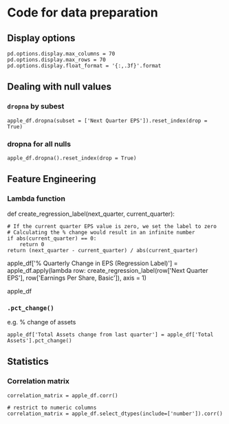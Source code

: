 # Code for data preparation

## Display options

```
pd.options.display.max_columns = 70
pd.options.display.max_rows = 70
pd.options.display.float_format = '{:,.3f}'.format
```

## Dealing with null values

### ```dropna``` by subest 
```
apple_df.dropna(subset = ['Next Quarter EPS']).reset_index(drop = True)
```

### dropna for all nulls
```
apple_df.dropna().reset_index(drop = True)
```


## Feature Engineering

### Lambda function 
def create_regression_label(next_quarter, current_quarter):

    # If the current quarter EPS value is zero, we set the label to zero
    # Calculating the % change would result in an infinite number
    if abs(current_quarter) == 0:
        return 0
    return (next_quarter - current_quarter) / abs(current_quarter)

apple_df['% Quarterly Change in EPS (Regression Label)'] =\
apple_df.apply(lambda row: create_regression_label(row['Next Quarter EPS'], row['Earnings Per Share, Basic']), axis = 1)

apple_df


### ```.pct_change()```
e.g. % change of assets
```
apple_df['Total Assets change from last quarter'] = apple_df['Total Assets'].pct_change()
```


## Statistics
### Correlation matrix
```
correlation_matrix = apple_df.corr()

# restrict to numeric columns
correlation_matrix = apple_df.select_dtypes(include=['number']).corr() 
```

